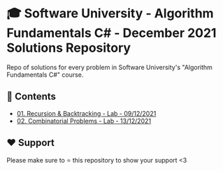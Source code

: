 # :mortar_board: Software University - Algorithm Fundamentals C# - December 2021 Solutions Repository
Repo of solutions for every problem in Software University's "Algorithm Fundamentals C#" course. 

## :orange_book: Contents 
* [01. Recursion & Backtracking - Lab - 09/12/2021](https://github.com/vassdeniss/softuni-algorithm-fundamentals-cs-december-2021-solutions/tree/master/01.RecursionBacktracking) 
* [02. Combinatorial Problems - Lab - 13/12/2021](https://github.com/vassdeniss/softuni-algorithm-fundamentals-cs-december-2021-solutions/tree/master/02.CombinatorialProblems)

## :heart: Support
Please make sure to :star: this repository to show your support <3